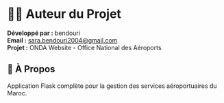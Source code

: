# 👩‍💻 Auteur du Projet

**Développé par :** bendouri  
**Email :** sara.bendouri2004@gmail.com  
**Projet :** ONDA Website - Office National des Aéroports  

## 🛫 À Propos
Application Flask complète pour la gestion des services aéroportuaires du Maroc.
